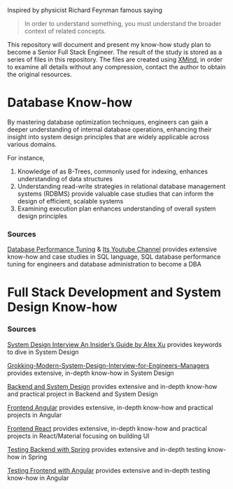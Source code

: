 Inspired by physicist Richard Feynman famous saying 
> In order to understand something, you must understand the broader context of related concepts.

This repository will document and present my know-how study plan to become a Senior Full Stack Engineer. The result of the study is stored as a series of files in this repository. The files are created using [XMind](https://xmind.app/), in order to examine all details without any compression, contact the author to obtain the original resources.

# Database Know-how
By mastering database optimization techniques, engineers can gain a deeper understanding of internal database operations, enhancing their insight into system design principles that are widely applicable across various domains. 

For instance, 

1. Knowledge of as B-Trees, commonly used for indexing, enhances understanding of data structures  
2. Understanding read-write strategies in relational database management systems (RDBMS) provide valuable case studies that can inform the design of efficient, scalable systems
3. Examining execution plan enhances understanding of overall system design principles

### Sources
[Database Performance Tuning](https://wecommit.com.vn/) & [Its Youtube Channel](https://www.youtube.com/@tranquochuywecommit) provides extensive know-how and case studies in SQL language, SQL database performance tuning for engineers and database administration to become a DBA

# Full Stack Development and System Design Know-how
### Sources
[System Design Interview An Insider’s Guide by Alex Xu](https://github.com/Henrywu573/Catalogue/blob/master/System%20Design%20Interview%20An%20Insider%E2%80%99s%20Guide%20by%20Alex%20Xu%20(z-lib.org).pdf) provides keywords to dive in System Design 

[Grokking-Modern-System-Design-Interview-for-Engineers-Managers](https://github.com/anonystick/anonystick/tree/main/Library/system.design/educative.io/Grokking-Modern-System-Design-Interview-for-Engineers-Managers) provides extensive, in-depth know-how in System Design

[Backend and System Design](https://github.com/anonystick/anonystick) provides extensive and in-depth know-how and practical project in Backend and System Design

[Frontend Angular](https://github.com/angular-vietnam/100-days-of-angular) provides extensive, in-depth know-how and practical projects in Angular

[Frontend React](https://www.youtube.com/@trungquandev/featured) provides extensive, in-depth know-how and practical projects in React/Material focusing on building UI

[Testing Backend with Spring](https://rieckpil.de/courses/) provides extensive and in-depth testing know-how in Spring

[Testing Frontend with Angular](https://testing-angular.com/) provides extensive and in-depth testing know-how in Angular

